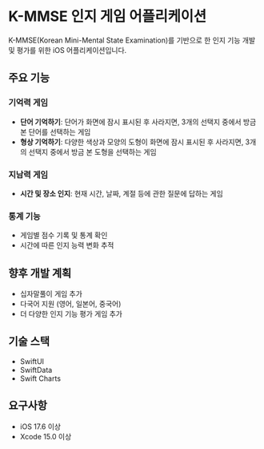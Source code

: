 # K-MMSE 인지 게임 어플리케이션

K-MMSE(Korean Mini-Mental State Examination)를 기반으로 한 인지 기능 개발 및 평가를 위한 iOS 어플리케이션입니다.

## 주요 기능

### 기억력 게임
- **단어 기억하기**: 단어가 화면에 잠시 표시된 후 사라지면, 3개의 선택지 중에서 방금 본 단어를 선택하는 게임
- **형상 기억하기**: 다양한 색상과 모양의 도형이 화면에 잠시 표시된 후 사라지면, 3개의 선택지 중에서 방금 본 도형을 선택하는 게임

### 지남력 게임
- **시간 및 장소 인지**: 현재 시간, 날짜, 계절 등에 관한 질문에 답하는 게임

### 통계 기능
- 게임별 점수 기록 및 통계 확인
- 시간에 따른 인지 능력 변화 추적

## 향후 개발 계획
- 십자말풀이 게임 추가
- 다국어 지원 (영어, 일본어, 중국어)
- 더 다양한 인지 기능 평가 게임 추가

## 기술 스택
- SwiftUI
- SwiftData
- Swift Charts

## 요구사항
- iOS 17.6 이상
- Xcode 15.0 이상

